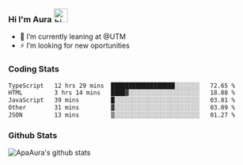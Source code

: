 ### Hi I'm Aura <img src="https://user-images.githubusercontent.com/1303154/88677602-1635ba80-d120-11ea-84d8-d263ba5fc3c0.gif" width="28px" alt="hi">

- 🔭 I’m currently leaning at @UTM
- ⚡ I’m looking for new oportunities


### Coding Stats

<!--START_SECTION:waka-->

```txt
TypeScript   12 hrs 29 mins  ██████████████████░░░░░░░   72.65 %
HTML         3 hrs 14 mins   ████▓░░░░░░░░░░░░░░░░░░░░   18.88 %
JavaScript   39 mins         █░░░░░░░░░░░░░░░░░░░░░░░░   03.81 %
Other        31 mins         ▓░░░░░░░░░░░░░░░░░░░░░░░░   03.09 %
JSON         13 mins         ▒░░░░░░░░░░░░░░░░░░░░░░░░   01.27 %
```

<!--END_SECTION:waka-->

### Github Stats

![ApaAura's github stats](https://github-readme-stats.vercel.app/api?username=ApaAura&count_private=true&theme=tokyonight&hide=contribs,prs)
